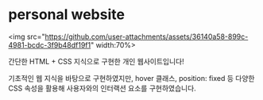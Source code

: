 # personal website

<img src="https://github.com/user-attachments/assets/36140a58-899c-4981-bcdc-3f9b48df19f1" width:70%>

간단한 HTML + CSS 지식으로 구현한
개인 웹사이트입니다!

기초적인 웹 지식을 바탕으로 구현하였지만,
hover 클래스, position: fixed 등 다양한 CSS 속성을 활용해
사용자와의 인터랙션 요소를 구현하였습니다.
